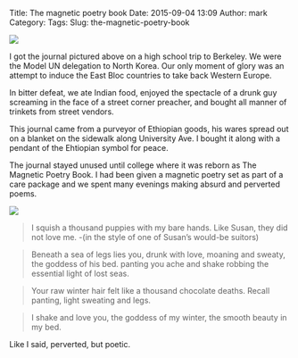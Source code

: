 Title: The magnetic poetry book
Date: 2015-09-04 13:09
Author: mark
Category: 
Tags: 
Slug: the-magnetic-poetry-book

<img src="https://cdn-images-1.medium.com/max/800/1*93kC0WuMJvQsl3MEpvGKAQ.jpeg"  />

I got the journal pictured above on a high school trip to Berkeley. We were the Model UN delegation to North Korea. Our only moment of glory was an attempt to induce the East Bloc countries to take back Western Europe.

In bitter defeat, we ate Indian food, enjoyed the spectacle of a drunk guy screaming in the face of a street corner preacher, and bought all manner of trinkets from street vendors.

This journal came from a purveyor of Ethiopian goods, his wares spread out on a blanket on the sidewalk along University Ave. I bought it along with a pendant of the Ehtiopian symbol for peace.

The journal stayed unused until college where it was reborn as The Magnetic Poetry Book. I had been given a magnetic poetry set as part of a care package and we spent many evenings making absurd and perverted poems.

<img src="https://cdn-images-1.medium.com/max/800/1*y5iGrHQx6IHkI4AgNSlkvw.jpeg"  />

> I squish a thousand puppies with my bare hands.
> Like Susan, they did not love me.
> -(in the style of one of Susan’s would-be suitors)

> Beneath a sea of legs lies you,
> drunk with love,
> moaning and sweaty,
> the goddess of his bed.
> panting you ache and shake
> robbing the essential light of lost seas.

> Your raw winter hair
> felt like a thousand chocolate deaths.
> Recall panting, light sweating and legs.

> I shake and love you,
> the goddess of my winter,
> the smooth beauty in my bed.

Like I said, perverted, but poetic.

